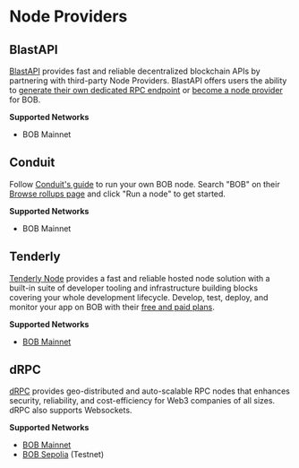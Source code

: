 # Node Providers

## BlastAPI

[BlastAPI](https://blastapi.io/public-api/bob) provides fast and reliable decentralized blockchain APIs by partnering with third-party Node Providers. BlastAPI offers users the ability to [generate their own dedicated RPC endpoint](https://blastapi.io/login?app=consumer) or [become a node provider](https://blastapi.io/login?app=provider) for BOB.

**Supported Networks**

- BOB Mainnet

## Conduit

Follow [Conduit's guide](https://docs.conduit.xyz/guides/run-a-node/op-stack-node) to run your own BOB node. Search "BOB" on their [Browse rollups page](https://app.conduit.xyz/browse-networks) and click "Run a node" to get started.

**Supported Networks**

- BOB Mainnet

## Tenderly

[Tenderly Node](https://tenderly.co/web3-gateway) provides a fast and reliable hosted node solution with a built-in suite of developer tooling and infrastructure building blocks covering your whole development lifecycle. Develop, test, deploy, and monitor your app on BOB with their [free and paid plans](https://tenderly.co/pricing).

**Supported Networks**

- [BOB Mainnet](https://bob.gateway.tenderly.co)

## dRPC

[dRPC](https://drpc.org/?utm_source=docs&utm_medium=bob) provides geo-distributed and auto-scalable RPC nodes that enhances security, reliability, and cost-efficiency for Web3 companies of all sizes. dRPC also supports Websockets.

**Supported Networks**

- [BOB Mainnet](https://drpc.org/chainlist/bob?utm_source=docs&utm_medium=bob)
- [BOB Sepolia](https://drpc.org/chainlist/bob?utm_source=docs&utm_medium=bob#bob-testnet) (Testnet)
